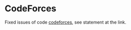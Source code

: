 # CodeForces

Fixed issues of code [codeforces](problemset?order=BY_RATING_DESC), see statement at the link.
